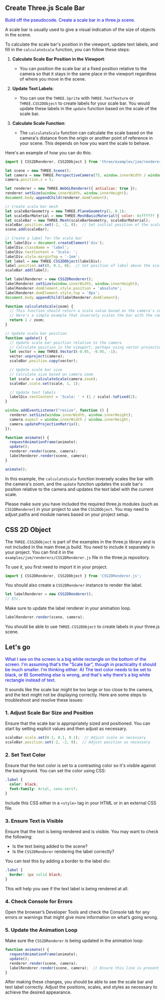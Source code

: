 ## Create Three.js Scale Bar

<span style="color:#0000dd;">Build off the pseudocode.  Create a scale bar in a three.js scene.</span>

A scale bar is usually used to give a visual indication of the size of objects in the scene.

To calculate the scale bar's position in the viewport, update text labels, and fill in the `calculateScale` function, you can follow these steps:

1. **Calculate Scale Bar Position in the Viewport**: 
   - You can position the scale bar at a fixed position relative to the camera so that it stays in the same place in the viewport regardless of where you move in the scene.

2. **Update Text Labels**: 
   - You can use the `THREE.Sprite` with `THREE.TextTexture` or `THREE.CSS2DObject` to create labels for your scale bar. You would update these labels in the `update` function based on the scale of the scale bar.

3. **Calculate Scale Function**: 
   - The `calculateScale` function can calculate the scale based on the camera's distance from the origin or another point of reference in your scene. This depends on how you want the scale to behave.

Here's an example of how you can do this:

```javascript
import { CSS2DRenderer, CSS2DObject } from 'three/examples/jsm/renderers/CSS2DRenderer.js';

let scene = new THREE.Scene();
let camera = new THREE.PerspectiveCamera(75, window.innerWidth / window.innerHeight, 0.1, 1000);
camera.position.z = 5;

let renderer = new THREE.WebGLRenderer({ antialias: true });
renderer.setSize(window.innerWidth, window.innerHeight);
document.body.appendChild(renderer.domElement);

// Create scale bar mesh
let scaleBarGeometry = new THREE.PlaneGeometry(1, 0.1);
let scaleBarMaterial = new THREE.MeshBasicMaterial({ color: 0xffffff });
let scaleBar = new THREE.Mesh(scaleBarGeometry, scaleBarMaterial);
scaleBar.position.set(-2, -2, 0);  // Set initial position of the scale bar
scene.add(scaleBar);

// Create a label for the scale bar
let labelDiv = document.createElement('div');
labelDiv.className = 'label';
labelDiv.textContent = 'Scale: ';
labelDiv.style.marginTop = '-1em';
let label = new THREE.CSS2DObject(labelDiv);
label.position.set(0, 0.1, 0);  // Set position of label above the scale bar
scaleBar.add(label);

let labelRenderer = new CSS2DRenderer();
labelRenderer.setSize(window.innerWidth, window.innerHeight);
labelRenderer.domElement.style.position = 'absolute';
labelRenderer.domElement.style.top = '0px';
document.body.appendChild(labelRenderer.domElement);

function calculateScale(zoom) {
  // This function should return a scale value based on the camera's zoom
  // Here's a simple example that inversely scales the bar with the camera's zoom
  return 1 / zoom;
}

// Update scale bar position
function update() {
  // Update scale bar position relative to the camera
  // Calculate position in the viewport, perhaps using vector projection
  let vector = new THREE.Vector3(-0.95, -0.95, -1);
  vector.unproject(camera);
  scaleBar.position.copy(vector);

  // Update scale bar size
  // Calculate size based on camera zoom
  let scale = calculateScale(camera.zoom);
  scaleBar.scale.set(scale, 1, 1);

  // Update text labels
  labelDiv.textContent = 'Scale: ' + (1 / scale).toFixed(2);
}

window.addEventListener("resize", function () {
  renderer.setSize(window.innerWidth, window.innerHeight);
  camera.aspect = window.innerWidth / window.innerHeight;
  camera.updateProjectionMatrix();
});

function animate() {
  requestAnimationFrame(animate);
  update();
  renderer.render(scene, camera);
  labelRenderer.render(scene, camera);
}

animate();
```

In this example, the `calculateScale` function inversely scales the bar with the camera's zoom, and the `update` function updates the scale bar's position relative to the camera and updates the text label with the current scale.

Please make sure you have included the required three.js modules (such as `CSS2DRenderer`) in your project to use the `CSS2DObject`. You may need to adjust paths and module names based on your project setup.

## CSS 2D Object

The `THREE.CSS2DObject` is part of the examples in the three.js library and is not included in the main three.js build. You need to include it separately in your project. You can find it in the `examples/jsm/renderers/CSS2DRenderer.js` file in the three.js repository.

To use it, you first need to import it in your project.

```js
import { CSS2DRenderer, CSS2DObject } from 'CSS2DRenderer.js';
```

You should also create a `CSS2DRenderer` instance to render the label.

```js
let labelRenderer = new CSS2DRenderer();
// Etc.
```

Make sure to update the label renderer in your animation loop.

```javascript
labelRenderer.render(scene, camera);
```

You should be able to use `THREE.CSS2DObject` to create labels in your three.js scene.

## Let's go

<span style="color:#0000dd;">What I see on the screen is a big white rectangle on the bottom of the screen.  I'm assuming that's the "Scale bar", though in practicality it should be much smaller.  I'm thinking either: A) The text color needs to be set to black, or B) Something else is wrong, and that's why there's a big white rectangle instead of text.</span>

It sounds like the scale bar might be too large or too close to the camera, and the text might not be displaying correctly. Here are some steps to troubleshoot and resolve these issues:

### 1. Adjust Scale Bar Size and Position

Ensure that the scale bar is appropriately sized and positioned. You can start by setting explicit values and then adjust as necessary.

```javascript
scaleBar.scale.set(0.1, 0.1, 0.1);  // Adjust scale as necessary
scaleBar.position.set(-2, -2, 0);  // Adjust position as necessary
```

### 2. Set Text Color

Ensure that the text color is set to a contrasting color so it's visible against the background. You can set the color using CSS:

```css
.label {
  color: black;
  font-family: Arial, sans-serif;
}
```

Include this CSS either in a `<style>` tag in your HTML or in an external CSS file.

### 3. Ensure Text is Visible

Ensure that the text is being rendered and is visible. You may want to check the following:

- Is the text being added to the scene?
- Is the `CSS2DRenderer` rendering the label correctly?

You can test this by adding a border to the label div:

```css
.label {
  border: 1px solid black;
}
```

This will help you see if the text label is being rendered at all.

### 4. Check Console for Errors

Open the browser’s Developer Tools and check the Console tab for any errors or warnings that might give more information on what’s going wrong.

### 5. Update the Animation Loop

Make sure the `CSS2DRenderer` is being updated in the animation loop:

```javascript
function animate() {
  requestAnimationFrame(animate);
  update();
  renderer.render(scene, camera);
  labelRenderer.render(scene, camera);  // Ensure this line is present
}
```

After making these changes, you should be able to see the scale bar and text label correctly. Adjust the positions, scales, and styles as necessary to achieve the desired appearance.

<br>
